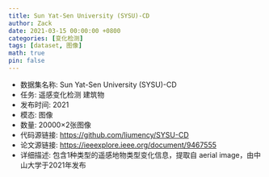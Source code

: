 ```yaml
---
title: Sun Yat-Sen University (SYSU)-CD
author: Zack
date: 2021-03-15 00:00:00 +0800
categories: [变化检测]
tags: [dataset, 图像]
math: true
pin: false
---
```

- 数据集名称: Sun Yat-Sen University (SYSU)-CD
- 任务: 遥感变化检测 建筑物
- 发布时间: 2021
- 模态: 图像
- 数量: 20000×2张图像
- 代码源链接: https://github.com/liumency/SYSU-CD
- 论文源链接: https://ieeexplore.ieee.org/document/9467555
- 详细描述: 包含1种类型的遥感地物类型变化信息，提取自 aerial image，由中山大学于2021年发布
